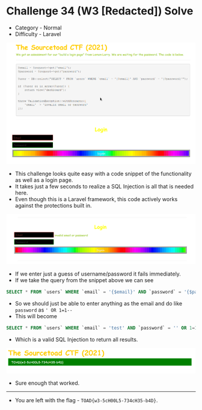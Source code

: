# Challenge 34 (W3 [Redacted]) Solve

* Category - Normal
* Difficulty - Laravel

![](challenge-34.png)

* This challenge looks quite easy with a code snippet of the functionality as well as a login page.
* It takes just a few seconds to realize a SQL Injection is all that is needed here.
* Even though this is a Laravel framework, this code actively works against the protections built in.

![](challenge-34-fail.png)

* If we enter just a guess of username/password it fails immediately.
* If we take the query from the snippet above we can see

```sql
SELECT * FROM `users` WHERE `email` = '{$email}' AND `password` = '{$password}'
```
* So we should just be able to enter anything as the email and do like `password` as `' OR 1=1--`
* This will become

```sql
SELECT * FROM `users` WHERE `email` = 'test' AND `password` = '' OR 1=1--'
```
* Which is a valid SQL Injection to return all results.

![](challenge-34-solve.png)
* Sure enough that worked.

---

* You are left with the flag - `TOAD{w3-5cH00L5-734cH35-b4D}`.
